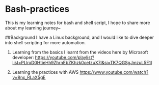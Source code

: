 # Bash-practices
This is my learning notes for bash and shell script, I hope to share more about my learning journey~

##Background
I have a Linux background, and I would like to dive deeper into shell scripting for more automation.

1. Learning from the basics
I learnt from the videos here by Microsoft developer: https://youtube.com/playlist?list=PLlrxD0HtieHh9ZhrnEbZKhzk0cetzuX7l&si=TK7QGSgJmzuL5E1I

2. Learning the practices with AWS
https://www.youtube.com/watch?v=8nx_RLaX5gE
